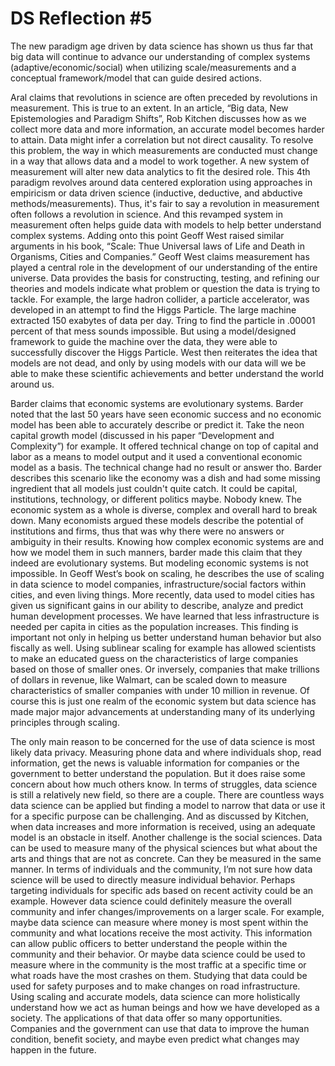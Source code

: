 # DS Reflection #5

The new paradigm age driven by data science has shown us thus far that big data will continue to advance our understanding of complex systems
(adaptive/economic/social) when utilizing scale/measurements and a conceptual framework/model that can guide desired actions. 

Aral claims that revolutions in science are often preceded by revolutions in measurement. This is true to an extent. In an article, “Big data, New Epistemologies 
and Paradigm Shifts”, Rob Kitchen discusses how as we collect more data and more information, an accurate model becomes harder to attain. Data might infer a 
correlation but not direct causality. To resolve this problem, the way in which measurements are conducted must change in a way that allows data and a model to work 
together. A new system of measurement will alter new data analytics to fit the desired role. This 4th paradigm revolves around data centered exploration using 
approaches in empiricism or data driven science (inductive, deductive, and abductive methods/measurements). Thus, it's fair to say a revolution in measurement often 
follows a revolution in science. And this revamped system in measurement often helps guide data with models to help better understand complex systems. Adding onto 
this point Geoff West raised similar arguments in his book, “Scale: Thue Universal laws of Life and Death in Organisms, Cities and Companies.” Geoff West claims measurement has played a central role in the development of our understanding of the entire universe. Data provides the basis for constructing, testing, and 
refining our theories and models indicate what problem or question the data is trying to tackle. For example, the large hadron collider, a particle accelerator, was 
developed in an attempt to find the Higgs Particle. The large machine extracted 150 exabytes of data per day. Tring to find the particle in .00001 percent of that 
mess sounds impossible. But using a model/designed framework to guide the machine over the data, they were able to successfully discover the Higgs Particle. West 
then reiterates the idea that models are not dead, and only by using models with our data will we be able to make these scientific achievements and better 
understand the world around us. 

Barder claims that economic systems are evolutionary systems. Barder noted that the last 50 years have seen economic success and no economic model has been able to 
accurately describe or predict it. Take the neon capital growth model (discussed in his paper “Development and Complexity”) for example. It offered technical change 
on top of capital and labor as a means to model output and it used a conventional economic model as a basis. The technical change had no result or answer tho. 
Barder describes this scenario like the economy was a dish and had some missing ingredient that all models just couldn't quite catch. It could be capital, 
institutions, technology, or different politics maybe. Nobody knew. The economic system as a whole is diverse, complex and overall hard to break down. Many 
economists argued these models describe the potential of institutions and firms, thus that was why there were no answers or ambiguity in their results. Knowing how 
complex economic systems are and how we model them in such manners, barder made this claim that they indeed are evolutionary systems. But modeling economic systems 
is not impossible. In Geoff West’s book on scaling, he describes the use of scaling in data science to model companies, infrastructure/social factors within cities, 
and even living things. More recently, data used to model cities has given us significant gains in our ability to describe, analyze and predict human 
development processes. We have learned that less infrastructure is needed per capita in cities as the population increases. This finding is important not only in 
helping us better understand human behavior but also fiscally as well. Using sublinear scaling for example has allowed scientists to make an educated guess on the 
characteristics of large companies based on those of smaller ones. Or inversely, companies that make trillions of dollars in revenue, like Walmart, can be scaled 
down to measure characteristics of smaller companies with under 10 million in revenue. Of course this is just one realm of the economic system but data science has 
made major major advancements at understanding many of its underlying principles through scaling. 

The only main reason to be concerned for the use of data science is most likely data privacy. Measuring phone data and where individuals shop, read information, get 
the news is valuable information for companies or the government to better understand the population. But it does raise some concern about how much others know. In 
terms of struggles, data science is still a relatively new field, so there are a couple. There are countless ways data science can be applied but finding a model to 
narrow that data or use it for a specific purpose can be challenging. And as discussed by Kitchen, when data increases and more information is received, using an 
adequate model is an obstacle in itself. Another challenge is the social sciences. Data can be used to measure many of the physical sciences but what about the arts 
and things that are not as concrete. Can they be measured in the same manner. In terms of individuals and the community, I’m not sure how data science will be used 
to directly measure individual behavior. Perhaps targeting individuals for specific ads based on recent activity could be an example. However data science could 
definitely measure the overall community and infer changes/improvements on a larger scale. For example, maybe data science can measure where money is most spent 
within the community and what locations receive the most activity. This information can allow public officers to better understand the people within the community 
and their behavior. Or maybe data science could be used to measure where in the community is the most traffic at a specific time or what roads have the most crashes 
on them. Studying that data could be used for safety purposes and to make changes on road infrastructure. Using scaling and accurate models, data science can more 
holistically understand how we act as human beings and how we have developed as a society. The applications of that data offer so many opportunities. Companies and 
the government can use that data to improve the human condition, benefit society, and maybe even predict what changes may happen in the future.
